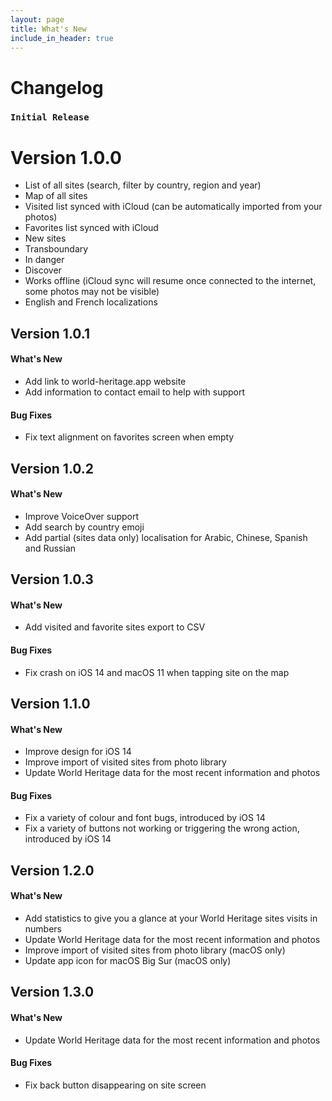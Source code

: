 ```yaml
---
layout: page
title: What's New
include_in_header: true
---
```


# Changelog

### `Initial Release`

# **Version 1.0.0**

- List of all sites (search, filter by country, region and year)
- Map of all sites
- Visited list synced with iCloud (can be automatically imported from your photos)
- Favorites list synced with iCloud
- New sites
- Transboundary
- In danger
- Discover
- Works offline (iCloud sync will resume once connected to the internet, some photos may not be visible)
- English and French localizations

## **Version 1.0.1**

#### What's New

- Add link to world-heritage.app website
- Add information to contact email to help with support

#### Bug Fixes

- Fix text alignment on favorites screen when empty

## **Version 1.0.2**

#### What's New

- Improve VoiceOver support
- Add search by country emoji
- Add partial (sites data only) localisation for Arabic, Chinese, Spanish and Russian

## **Version 1.0.3**

#### What's New

- Add visited and favorite sites export to CSV

#### Bug Fixes

- Fix crash on iOS 14 and macOS 11 when tapping site on the map

## **Version 1.1.0**

#### What's New

- Improve design for iOS 14
- Improve import of visited sites from photo library
- Update World Heritage data for the most recent information and photos

#### Bug Fixes

- Fix a variety of colour and font bugs, introduced by iOS 14
- Fix a variety of buttons not working or triggering the wrong action, introduced by iOS 14

## **Version 1.2.0**

#### What's New

- Add statistics to give you a glance at your World Heritage sites visits in numbers
- Update World Heritage data for the most recent information and photos
- Improve import of visited sites from photo library (macOS only)
- Update app icon for macOS Big Sur (macOS only)

## **Version 1.3.0**

#### What's New

- Update World Heritage data for the most recent information and photos

#### Bug Fixes

- Fix back button disappearing on site screen
